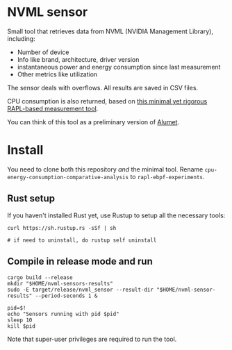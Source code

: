 # NVML sensor

Small tool that retrieves data from NVML (NVIDIA Management Library), including:
- Number of device
- Info like brand, architecture, driver version
- instantaneous power and energy consumption since last measurement
- Other metrics like utilization

The sensor deals with overflows. All results are saved in CSV files.

CPU consumption is also returned, based on [this minimal yet rigorous RAPL-based measurement tool](https://github.com/TheElectronWill/cpu-energy-consumption-comparative-analysis).

You can think of this tool as a preliminary version of [Alumet](https://github.com/alumet-dev/alumet).

# Install

You need to clone both this repository _and_ the minimal tool.
Rename `cpu-energy-consumption-comparative-analysis` to `rapl-ebpf-experiments`.

## Rust setup

If you haven't installed Rust yet, use Rustup to setup all the necessary tools:
```
curl https://sh.rustup.rs -sSf | sh

# if need to uninstall, do rustup self uninstall
```

## Compile in release mode and run

```
cargo build --release
mkdir "$HOME/nvml-sensors-results"
sudo -E target/release/nvml_sensor --result-dir "$HOME/nvml-sensor-results" --period-seconds 1 &

pid=$!
echo "Sensors running with pid $pid"
sleep 10
kill $pid
```

Note that super-user privileges are required to run the tool.

